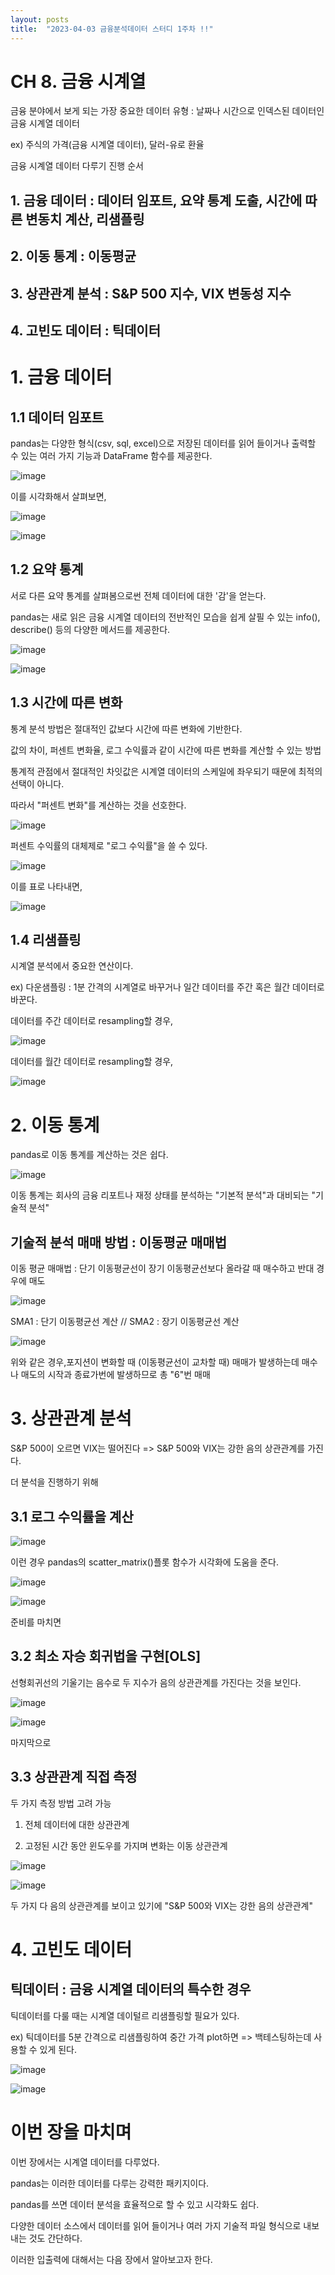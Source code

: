 ```yaml
---
layout: posts
title:  "2023-04-03 금융분석데이터 스터디 1주차 !!"
---
```


# CH 8. 금융 시계열

금융 분야에서 보게 되는 가장 중요한 데이터 유형 : 날짜나 시간으로 인덱스된 데이터인 금융 시계열 데이터

ex) 주식의 가격(금융 시계열 데이터), 달러-유로 환율

금융 시계열 데이터 다루기 진행 순서

## 1. 금융 데이터 : 데이터 임포트, 요약 통계 도출, 시간에 따른 변동치 계산, 리샘플링
## 2. 이동 통계 : 이동평균
## 3. 상관관계 분석 : S&P 500 지수, VIX 변동성 지수
## 4. 고빈도 데이터 : 틱데이터

# 1. 금융 데이터
## 1.1 데이터 임포트
pandas는 다양한 형식(csv, sql, excel)으로 저장된 데이터를 읽어 들이거나 출력할 수 있는 여러 가지 기능과 DataFrame 함수를 제공한다.

![image](https://user-images.githubusercontent.com/122075306/229364018-7a45de70-52ed-463e-b260-7c222603ea2f.png)

이를 시각화해서 살펴보면,

![image](https://user-images.githubusercontent.com/122075306/229364081-f64d70e0-c499-4d0e-a8e3-ccbadcdbb175.png)

![image](https://user-images.githubusercontent.com/122075306/229364090-650abbbb-cfa3-4b24-8a8b-9d26c09b7739.png)

## 1.2 요약 통계
서로 다른 요약 통계를 살펴봄으로썬 전체 데이터에 대한 '감'을 얻는다.

pandas는 새로 읽은 금융 시계열 데이터의 전반적인 모습을 쉽게 살필 수 있는 info(), describe() 등의 다양한 메서드를 제공한다.

![image](https://user-images.githubusercontent.com/122075306/229364208-5f9b2225-1ff9-4faf-948c-d78c9ae88c41.png)

![image](https://user-images.githubusercontent.com/122075306/229364249-1d0b7ff9-d1d4-481c-b22d-505042d4efcb.png)

## 1.3 시간에 따른 변화
통계 분석 방법은 절대적인 값보다 시간에 따른 변화에 기반한다.

값의 차이, 퍼센트 변화율, 로그 수익률과 같이 시간에 따른 변화를 계산할 수 있는 방법

통계적 관점에서 절대적인 차잇값은 시계열 데이터의 스케일에 좌우되기 때문에 최적의 선택이 아니다.

따라서 "퍼센트 변화"를 계산하는 것을 선호한다.

![image](https://user-images.githubusercontent.com/122075306/229364477-7723fa7a-4bd4-4463-a850-8b1494b9c849.png)

퍼센트 수익률의 대체제로 "로그 수익률"을 쓸 수 있다.

![image](https://user-images.githubusercontent.com/122075306/229364513-6f6b5203-640f-4b89-afad-118578187c38.png)

이를 표로 나타내면,

![image](https://user-images.githubusercontent.com/122075306/229364577-7fe06abe-4597-40a5-8c85-755b27ef9b22.png)

## 1.4 리샘플링
시계열 분석에서 중요한 연산이다.

ex) 다운샘플링 : 1분 간격의 시계열로 바꾸거나 일간 데이터를 주간 혹은 월간 데이터로 바꾼다.

데이터를 주간 데이터로 resampling할 경우,

![image](https://user-images.githubusercontent.com/122075306/229364637-7a62de7c-40bc-4826-a9fb-8ccbe095fc68.png)

데이터를 월간 데이터로 resampling할 경우,

![image](https://user-images.githubusercontent.com/122075306/229364700-294fd7c6-f970-496d-aa92-5560e6243df9.png)

# 2. 이동 통계
pandas로 이동 통계를 계산하는 것은 쉽다.

![image](https://user-images.githubusercontent.com/122075306/229364753-d87e88f9-0139-45ef-b9cf-f2f739890faa.png)

이동 통계는 회사의 금융 리포트나 재정 상태를 분석하는 "기본적 분석"과 대비되는 "기술적 분석"
## 기술적 분석 매매 방법 : 이동평균 매매법
이동 평균 매매법 : 단기 이동평균선이 장기 이동평균선보다 올라갈 때 매수하고 반대 경우에 매도

![image](https://user-images.githubusercontent.com/122075306/229364891-4907a80f-a478-4896-a008-ea2439519a0a.png)

SMA1 : 단기 이동평균선 계산 // SMA2 : 장기 이동평균선 계산

![image](https://user-images.githubusercontent.com/122075306/229364965-e2e5dc46-c295-4919-82df-66e01450be50.png)

위와 같은 경우,포지션이 변화할 때 (이동평균선이 교차할 때) 매매가 발생하는데 매수나 매도의 시작과 종료가번에 발생하므로 총 "6"번 매매

# 3. 상관관계 분석
S&P 500이 오르면 VIX는 떨어진다 => S&P 500와 VIX는 강한 음의 상관관계를 가진다.

더 분석을 진행하기 위해 
## 3.1 로그 수익률을 계산

![image](https://user-images.githubusercontent.com/122075306/229365148-7af778ae-cdbb-424f-a718-7a19b916b249.png)

이런 경우 pandas의 scatter_matrix()플롯 함수가 시각화에 도움을 준다.

![image](https://user-images.githubusercontent.com/122075306/229365191-5df3bed3-b3a1-492c-893a-58cc88e7f587.png)

![image](https://user-images.githubusercontent.com/122075306/229365207-414e338d-116f-411d-bb13-441f4a8cb841.png)

준비를 마치면 
## 3.2 최소 자승 회귀법을 구현[OLS]
선형회귀선의 기울기는 음수로 두 지수가 음의 상관관계를 가진다는 것을 보인다.

![image](https://user-images.githubusercontent.com/122075306/229365299-7a6e65e5-7940-4d93-93ae-e834cb71518e.png)

![image](https://user-images.githubusercontent.com/122075306/229365307-43f97af7-74d4-4cee-91e0-b644eb94af44.png)

마지막으로
## 3.3 상관관계 직접 측정
두 가지 측정 방법 고려 가능

1. 전체 데이터에 대한 상관관계

2. 고정된 시간 동안 윈도우를 가지며 변화는 이동 상관관계

![image](https://user-images.githubusercontent.com/122075306/229365501-42f63f42-23a8-4149-adb2-108bad7548b7.png)

![image](https://user-images.githubusercontent.com/122075306/229365514-c1a2d019-e388-4bc2-af1e-13f7d3b35e8c.png)

두 가지 다 음의 상관관계를 보이고 있기에 "S&P 500와 VIX는 강한 음의 상관관계"

# 4. 고빈도 데이터
## 틱데이터 : 금융 시계열 데이터의 특수한 경우
틱데이터를 다룰 때는 시계열 데이털르 리샘플링할 필요가 있다.

ex) 틱데이터를 5분 간격으로 리샘플링하여 중간 가격 plot하면 => 백테스팅하는데 사용할 수 있게 된다.

![image](https://user-images.githubusercontent.com/122075306/229365672-2810669f-c41f-4715-95b3-134e43ab0ce5.png)

![image](https://user-images.githubusercontent.com/122075306/229365688-522fd6f3-0665-4d4c-8760-b600a2d36e8a.png)

# 이번 장을 마치며
이번 장에서는 시계열 데이터를 다루었다.

pandas는 이러한 데이터를 다루는 강력한 패키지이다.

pandas를 쓰면 데이터 분석을 효율적으로 할 수 있고 시각화도 쉽다.

다양한 데이터 소스에서 데이터를 읽어 들이거나 여러 가지 기술적 파일 형식으로 내보내는 것도 간단하다.

이러한 입출력에 대해서는 다음 장에서 알아보고자 한다.
